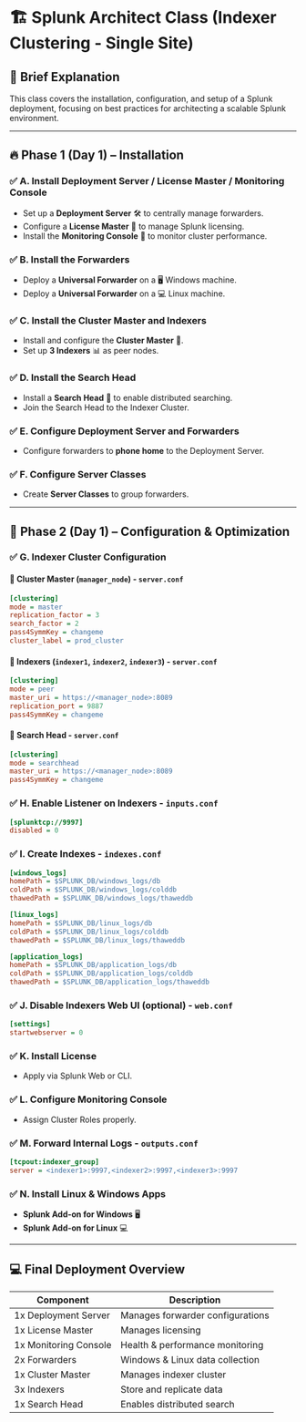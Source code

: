 # 🏗️ Splunk Architect Class (Indexer Clustering - Single Site)

## 📖 Brief Explanation
This class covers the installation, configuration, and setup of a Splunk deployment, focusing on best practices for architecting a scalable Splunk environment.

---

## 🔥 Phase 1 (Day 1) – Installation

### ✅ A. Install Deployment Server / License Master / Monitoring Console
- Set up a **Deployment Server** 🛠️ to centrally manage forwarders.
- Configure a **License Master** 🔑 to manage Splunk licensing.
- Install the **Monitoring Console** 🔎 to monitor cluster performance.

### ✅ B. Install the Forwarders
- Deploy a **Universal Forwarder** on a 🖥️ Windows machine.
- Deploy a **Universal Forwarder** on a 💻 Linux machine.

### ✅ C. Install the Cluster Master and Indexers
- Install and configure the **Cluster Master** 🏢.
- Set up **3 Indexers** 📊 as peer nodes.

### ✅ D. Install the Search Head
- Install a **Search Head** 🧠 to enable distributed searching.
- Join the Search Head to the Indexer Cluster.

### ✅ E. Configure Deployment Server and Forwarders
- Configure forwarders to **phone home** to the Deployment Server.

### ✅ F. Configure Server Classes
- Create **Server Classes** to group forwarders.

---

## 🚀 Phase 2 (Day 1) – Configuration & Optimization

### ✅ G. Indexer Cluster Configuration

#### 🔹 Cluster Master (`manager_node`) - `server.conf`
```ini
[clustering]
mode = master
replication_factor = 3
search_factor = 2
pass4SymmKey = changeme
cluster_label = prod_cluster
```

#### 🔹 Indexers (`indexer1`, `indexer2`, `indexer3`) - `server.conf`
```ini
[clustering]
mode = peer
master_uri = https://<manager_node>:8089
replication_port = 9887
pass4SymmKey = changeme
```

#### 🔹 Search Head - `server.conf`
```ini
[clustering]
mode = searchhead
master_uri = https://<manager_node>:8089
pass4SymmKey = changeme
```

### ✅ H. Enable Listener on Indexers - `inputs.conf`
```ini
[splunktcp://9997]
disabled = 0
```

### ✅ I. Create Indexes - `indexes.conf`
```ini
[windows_logs]
homePath = $SPLUNK_DB/windows_logs/db
coldPath = $SPLUNK_DB/windows_logs/colddb
thawedPath = $SPLUNK_DB/windows_logs/thaweddb

[linux_logs]
homePath = $SPLUNK_DB/linux_logs/db
coldPath = $SPLUNK_DB/linux_logs/colddb
thawedPath = $SPLUNK_DB/linux_logs/thaweddb

[application_logs]
homePath = $SPLUNK_DB/application_logs/db
coldPath = $SPLUNK_DB/application_logs/colddb
thawedPath = $SPLUNK_DB/application_logs/thaweddb
```

### ✅ J. Disable Indexers Web UI (optional) - `web.conf`
```ini
[settings]
startwebserver = 0
```

### ✅ K. Install License
- Apply via Splunk Web or CLI.

### ✅ L. Configure Monitoring Console
- Assign Cluster Roles properly.

### ✅ M. Forward Internal Logs - `outputs.conf`
```ini
[tcpout:indexer_group]
server = <indexer1>:9997,<indexer2>:9997,<indexer3>:9997
```

### ✅ N. Install Linux & Windows Apps
- **Splunk Add-on for Windows** 🖥️
- **Splunk Add-on for Linux** 💻

---

## 💻 Final Deployment Overview

| Component | Description |
|-----------|-------------|
| 1x Deployment Server | Manages forwarder configurations |
| 1x License Master | Manages licensing |
| 1x Monitoring Console | Health & performance monitoring |
| 2x Forwarders | Windows & Linux data collection |
| 1x Cluster Master | Manages indexer cluster |
| 3x Indexers | Store and replicate data |
| 1x Search Head | Enables distributed search |

